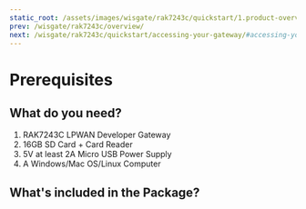 ```yaml
---
static_root: /assets/images/wisgate/rak7243c/quickstart/1.product-overview/2.quick-start
prev: /wisgate/rak7243c/overview/
next: /wisgate/rak7243c/quickstart/accessing-your-gateway/#accessing-your-gateway
---
```


# Prerequisites

<rk-img
  :src="`${$frontmatter.static_root}/1.s9bghtz7l7a7ivpbkwce.jpg`"
  width="75%"
  figure-number="1"
  caption="Raspberry Pi , RAK2013, and RAK2245 Pi Hat"
/>

## What do you need?

1. RAK7243C LPWAN Developer Gateway
2. 16GB SD Card + Card Reader
3. 5V at least 2A Micro USB Power Supply
4. A Windows/Mac OS/Linux Computer

## What's included in the Package?

<rk-img
  :src="`${$frontmatter.static_root}/2.yz9s7avmxpv9kaff5uze.png`"
  width="100%"
  figure-number="2"
  caption="What's Included in the Package"
/>
